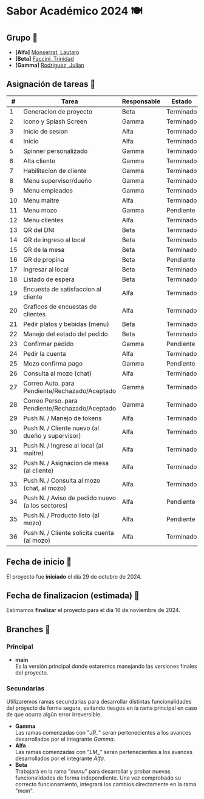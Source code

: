 # Sabor Académico 2024 🍽


## Grupo 🧠
- **[Alfa]** [Monserrat, Lautaro](https://github.com/llauu)
- **[Beta]** [Faccini, Trinidad](https://github.com/trinifaccini)
- **[Gamma]** [Rodriguez, Julian](https://github.com/rodriguezjulian)


## Asignación de tareas 📑
| #  | Tarea                                                   | Responsable | Estado    |
| -- | ------------------------------------------------------- | ----------- | --------- |
| 1  | Generacion de proyecto                                  | Beta        | Terminado |
| 2  | Icono y Splash Screen                                   | Gamma       | Terminado |
| 3  | Inicio de sesion                                        | Alfa        | Terminado |
| 4  | Inicio                                                  | Alfa        | Terminado |
| 5  | Spinner personalizado                                   | Gamma       | Terminado |
| 6  | Alta cliente                                            | Gamma       | Terminado |
| 7  | Habilitacion de cliente                                 | Gamma       | Terminado |  
| 8  | Menu supervisor/dueño                                   | Gamma       | Terminado |
| 9  | Menu empleados                                          | Gamma       | Terminado |
| 10 | Menu maitre                                             | Alfa        | Terminado |
| 11 | Menu mozo                                               | Gamma       | Pendiente |
| 12 | Menu clientes                                           | Alfa        | Terminado |
| 13 | QR del DNI                                              | Beta        | Terminado |
| 14 | QR de ingreso al local                                  | Beta        | Terminado |
| 15 | QR de la mesa                                           | Beta        | Terminado |
| 16 | QR de propina                                           | Beta        | Pendiente |
| 17 | Ingresar al local                                       | Beta        | Terminado |
| 18 | Listado de espera                                       | Beta        | Terminado |
| 19 | Encuesta de satisfaccion al cliente                     | Alfa        | Terminado |
| 20 | Graficos de encuestas de clientes                       | Alfa        | Terminado |
| 21 | Pedir platos y bebidas (menu)                           | Beta        | Terminado |
| 22 | Manejo del estado del pedido                            | Beta        | Terminado |
| 23 | Confirmar pedido                                        | Gamma       | Pendiente |
| 24 | Pedir la cuenta                                         | Alfa        | Terminado |
| 25 | Mozo confirma pago                                      | Gamma       | Pendiente |
| 26 | Consulta al mozo (chat)                                 | Alfa        | Terminado |
| 27 | Correo Auto. para Pendiente/Rechazado/Aceptado          | Gamma       | Terminado |
| 28 | Correo Perso. para Pendiente/Rechazado/Aceptado         | Gamma       | Terminado |
| 29 | Push N. / Manejo de tokens                              | Alfa        | Terminado |
| 30 | Push N. / Cliente nuevo (al dueño y supervisor)         | Alfa        | Terminado |
| 31 | Push N. / Ingreso al local (al maitre)                  | Alfa        | Terminado |
| 32 | Push N. / Asignacion de mesa (al cliente)               | Alfa        | Terminado |
| 33 | Push N. / Consulta al mozo (chat, al mozo)              | Alfa        | Terminado |
| 34 | Push N. / Aviso de pedido nuevo (a los sectores)        | Alfa        | Pendiente |
| 35 | Push N. / Producto listo (al mozo)                      | Alfa        | Pendiente |
| 36 | Push N. / Cliente solicita cuenta (al mozo)             | Alfa        | Terminado |


## Fecha de inicio 📆
El proyecto fue **iniciado** el día 29 de octubre de 2024.


## Fecha de finalizacion (estimada) 📆
Estimamos **finalizar** el proyecto para el día 16 de noviembre de 2024.


## Branches 🌿
### Principal
- **main**<br> Es la versión principal donde estaremos manejando las versiones finales del proyecto.


### Secundarias
Utilizaremos ramas secundarias para desarrollar distintas funcionalidades del proyecto de forma segura, evitando riesgos en la rama principal en caso de que ocurra algún error irreversible.
- **Gamma**<br> Las ramas comenzadas con "_JR__" seran pertenecientes a los avances desarrollados por el integrante _Gamma_.
- **Alfa**<br> Las ramas comenzadas con "_LM__" seran pertenecientes a los avances desarrollados por el integrante _Alfa_.
- **Beta**<br> Trabajará en la rama "_menu_" para desarrollar y probar nuevas funcionalidades de forma independiente. Una vez comprobado su correcto funcionamiento, integrará los cambios directamente en la rama "_main_".